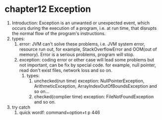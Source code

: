 # chapter12 Exception

1. Introduction: Exception is an unwanted or unexpected event, which occurs during the execution of a program, i.e. at run time, that disrupts the normal flow of the program's instructions.
2. types:
   1. error: JVM can't solve these problems, i.e. JVM system error, resource run out, for example, StackOverflowError and OOM(out of memory). Error is a serious problems, program will stop.
   2. exception: coding error or other case will lead some problems but not important, can be fix by special code. for example, null pointer, read don't exist files, network loss and so on.
      1. types:
         1. unchecked(run time) exception: NullPointerException, ArithmeticException, ArrayIndexOutOfBoundsException and so on...
         2. checked(complier time) exception: FileNotFoundException and so on.
3. try catch
   1. quick wordf: command+option+t
      p 446
